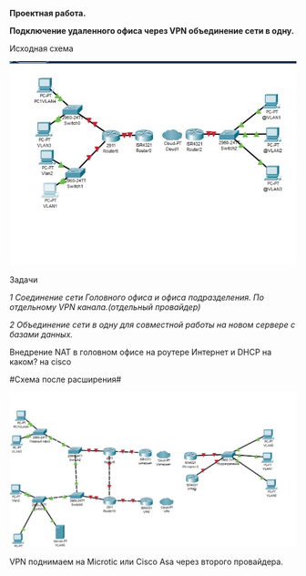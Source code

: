  **Проектная работа.**

**Подключение удаленного офиса через VPN объединение сети в одну.**

Исходная схема

![](https://github.com/netdoms/repozit/blob/main/proekt/1.jpg "")

Задачи 

*1 Соединение сети Головного офиса и офиса подразделения. По отдельному VPN канала.(отдельный провайдер)*

*2 Объединение сети в одну для совместной работы на новом сервере с базами данных.*

Внедрение NAT в головном офисе на роутере Интернет и DHCP на каком? на cisco


#Схема после расширения# 

![](https://github.com/netdoms/repozit/blob/main/proekt/2.jpg "")


VPN поднимаем на Microtic или Cisco Asa через второго провайдера.

